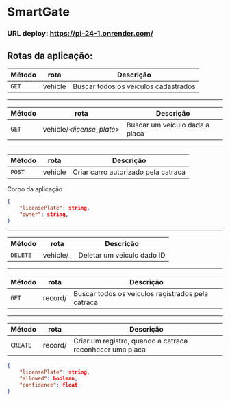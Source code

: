# SmartGate
### URL deploy: https://pi-24-1.onrender.com/

## Rotas da aplicação:
| Método | rota | Descrição 
|---|---| --- |
| `GET` | vehicle | Buscar todos os veiculos cadastrados

___


| Método | rota |Descrição 
|---|---| --- | 
| `GET` | vehicle/_<license_plate_> |Buscar um veículo dada a placa

___

| Método | rota |Descrição 
|---|---| --- | 
| `POST` | vehicle | Criar carro autorizado pela catraca

Corpo da aplicação
```json
{
	"licensePlate": string,
	"owner": string,
}
```

___

| Método | rota |Descrição 
|---|---| --- | 
| `DELETE` | vehicle/_<id> | Deletar um veiculo dado ID

___

| Método | rota |Descrição 
|---|---| --- | 
| `GET` | record/ | Buscar todos os veiculos registrados pela catraca

___

| Método | rota |Descrição 
|---|---| --- | 
| `CREATE` | record/ | Criar um registro, quando a catraca reconhecer uma placa
```json
{
    "licensePlate": string,
    "allowed": boolean,
    "confidence": float
}
```
